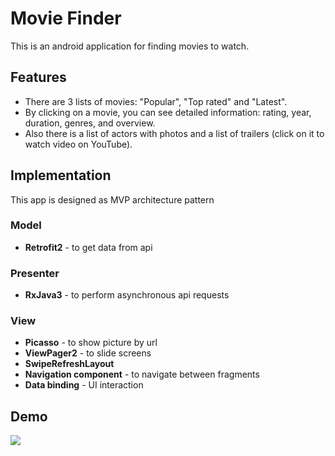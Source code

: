 # Movie Finder
This is an android application for finding movies to watch.

## Features
* There are 3 lists of movies: "Popular", "Top rated" and "Latest".
* By clicking on a movie, you can see detailed information: rating, year, duration, genres, and overview. 
* Also there is a list of actors with photos and a list of trailers (click on it to watch video on YouTube).

## Implementation
This app is designed as MVP architecture pattern

### Model
 * __Retrofit2__ - to get data from api

### Presenter
* __RxJava3__ - to perform asynchronous api requests

### View
* __Picasso__ - to show picture by url
* __ViewPager2__ - to slide screens
* __SwipeRefreshLayout__
* __Navigation component__ - to navigate between fragments
* __Data binding__ - UI interaction

## Demo
<img src="demo/movie_demo.gif"/>